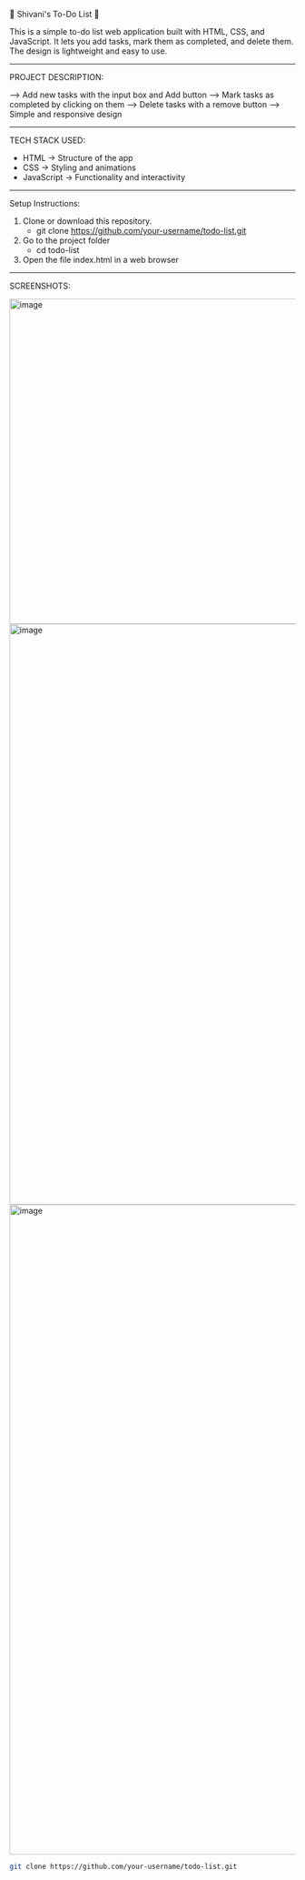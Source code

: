 🌸 Shivani's To-Do List 🌸

This is a simple to-do list web application built with HTML, CSS, and JavaScript.
It lets you add tasks, mark them as completed, and delete them. The design is lightweight and easy to use.

-------------------------------------

PROJECT DESCRIPTION:

--> Add new tasks with the input box and Add button
--> Mark tasks as completed by clicking on them
--> Delete tasks with a remove button
--> Simple and responsive design

---------------------------------------

TECH STACK USED:

- HTML → Structure of the app  
- CSS → Styling and animations  
- JavaScript → Functionality and interactivity  

--------------------------------------

Setup Instructions:

1. Clone or download this repository.
   - git clone https://github.com/your-username/todo-list.git
2. Go to the project folder
   - cd todo-list
3. Open the file index.html in a web browser

----------------------------------------

SCREENSHOTS:

<img width="960" height="572" alt="image" src="https://github.com/user-attachments/assets/54211c93-9f98-49db-852e-fe3cfe508568" />

<img width="1919" height="1021" alt="image" src="https://github.com/user-attachments/assets/363975a0-0316-43d3-b127-7f50e2016bfe" />

<img width="1919" height="1143" alt="image" src="https://github.com/user-attachments/assets/c6942d5d-43ac-4ad5-bb05-547f1bf54fc2" />



   ```bash
   git clone https://github.com/your-username/todo-list.git
